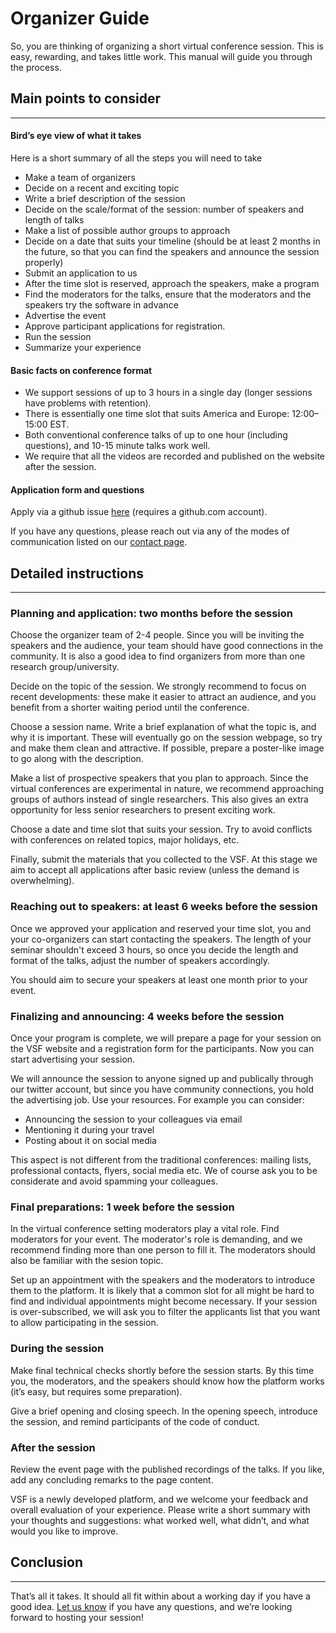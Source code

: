 # Organizer Guide

So, you are thinking of organizing a short virtual conference session. This is easy, rewarding, and takes little work. This manual will guide you through the process.

## Main points to consider
---

#### Bird’s eye view of what it takes
Here is a short summary of all the steps you will need to take

- Make a team of organizers
- Decide on a recent and exciting topic
- Write a brief description of the session
- Decide on the scale/format of the session: number of speakers and length of talks
- Make a list of possible author groups to approach
- Decide on a date that suits your timeline (should be at least 2 months in the future, so that you can find the speakers and announce the session properly)
- Submit an application to us
- After the time slot is reserved, approach the speakers, make a program
- Find the moderators for the talks, ensure that the moderators and the speakers try the software in advance
- Advertise the event
- Approve participant applications for registration.
- Run the session
- Summarize your experience

#### Basic facts on conference format

- We support sessions of up to 3 hours in a single day (longer sessions have problems with retention).
- There is essentially one time slot that suits America and Europe: 12:00–15:00 EST.
- Both conventional conference talks of up to one hour (including questions), and 10-15 minute talks work well.
- We require that all the videos are recorded and published on the website after the session.

#### Application form and questions

Apply via a github issue [here](https://github.com/virtualscienceforum/virtualscienceforum/issues/new?assignees=&labels=application&template=application.md&title=Please+specify+the+session+title) (requires a github.com account).

If you have any questions, please reach out via any of the modes of communication listed on our [contact page](https://virtualscienceforum.org/#/contact).

## Detailed instructions
---

### Planning and application: two months before the session

Choose the organizer team of 2-4 people. Since you will be inviting the speakers and the audience, your team should have good connections in the community. It is also a good idea to find organizers from more than one research group/university.

Decide on the topic of the session. We strongly recommend to focus on recent developments: these make it easier to attract an audience, and you benefit from a shorter waiting period until the conference.

Choose a session name. Write a brief explanation of what the topic is, and why it is important. These will eventually go on the session webpage, so try and make them clean and attractive. If possible, prepare a poster-like image to go along with the description.

Make a list of prospective speakers that you plan to approach. Since the virtual conferences are experimental in nature, we recommend approaching groups of authors instead of single researchers. This also gives an extra opportunity for less senior researchers to present exciting work.

Choose a date and time slot that suits your session. Try to avoid conflicts with conferences on related topics, major holidays, etc.

Finally, submit the materials that you collected to the VSF. At this stage we aim to accept all applications after basic review (unless the demand is overwhelming).

### Reaching out to speakers: at least 6 weeks before the session

Once we approved your application and reserved your time slot, you and your co-organizers can start contacting the speakers. The length of your seminar shouldn't exceed 3 hours, so once you decide the length and format of the talks, adjust the number of speakers accordingly.

You should aim to secure your speakers at least one month prior to your event.

### Finalizing and announcing: 4 weeks before the session

Once your program is complete, we will prepare a page for your session on the VSF website and a registration form for the participants. Now you can start advertising your session.

We will announce the session to anyone signed up and publically through our twitter account, but since you have community connections, you hold the advertising job. Use your resources. For example you can consider:

- Announcing the session to your colleagues via email
- Mentioning it during your travel
- Posting about it on social media

This aspect is not different from the traditional conferences: mailing lists, professional contacts, flyers, social media etc. We of course ask you to be considerate and avoid spamming your colleagues.

### Final preparations: 1 week before the session

In the virtual conference setting moderators play a vital role. Find moderators for your event. The moderator's role is demanding, and we recommend finding more than one person to fill it. The moderators should also be familiar with the sesion topic.

Set up an appointment with the speakers and the moderators to introduce them to the platform. It is likely that a common slot for all might be hard to find and individual appointments might become necessary.
If your session is over-subscribed, we will ask you to filter the applicants list that you want to allow participating in the session.

### During the session

Make final technical checks shortly before the session starts. By this time you, the moderators, and the speakers should know how the platform works (it’s easy, but requires some preparation).

Give a brief opening and closing speech. In the opening speech, introduce the session, and remind participants of the code of conduct.

### After the session

Review the event page with the published recordings of the talks. If you like, add any concluding remarks to the page content.

VSF is a newly developed platform, and we welcome your feedback and overall evaluation of your experience. Please write a short summary with your thoughts and suggestions: what worked well, what didn’t, and what would you like to improve.

## Conclusion
---

That’s all it takes. It should all fit within about a working day if you have a good idea. [Let us know](https://virtualscienceforum.org/#/contact) if you have any questions, and we’re looking forward to hosting your session!
